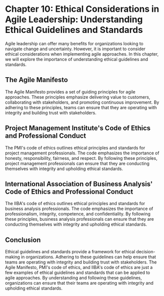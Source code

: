 Chapter 10: Ethical Considerations in Agile Leadership: Understanding Ethical Guidelines and Standards
======================================================================================================

Agile leadership can offer many benefits for organizations looking to navigate change and uncertainty. However, it is important to consider ethical considerations when implementing agile approaches. In this chapter, we will explore the importance of understanding ethical guidelines and standards.

The Agile Manifesto
-------------------

The Agile Manifesto provides a set of guiding principles for agile approaches. These principles emphasize delivering value to customers, collaborating with stakeholders, and promoting continuous improvement. By adhering to these principles, teams can ensure that they are operating with integrity and building trust with stakeholders.

Project Management Institute's Code of Ethics and Professional Conduct
----------------------------------------------------------------------

The PMI's code of ethics outlines ethical principles and standards for project management professionals. The code emphasizes the importance of honesty, responsibility, fairness, and respect. By following these principles, project management professionals can ensure that they are conducting themselves with integrity and upholding ethical standards.

International Association of Business Analysis' Code of Ethics and Professional Conduct
---------------------------------------------------------------------------------------

The IIBA's code of ethics outlines ethical principles and standards for business analysis professionals. The code emphasizes the importance of professionalism, integrity, competence, and confidentiality. By following these principles, business analysis professionals can ensure that they are conducting themselves with integrity and upholding ethical standards.

Conclusion
----------

Ethical guidelines and standards provide a framework for ethical decision-making in organizations. Adhering to these guidelines can help ensure that teams are operating with integrity and building trust with stakeholders. The Agile Manifesto, PMI's code of ethics, and IIBA's code of ethics are just a few examples of ethical guidelines and standards that can be applied to agile approaches. By understanding and following these guidelines, organizations can ensure that their teams are operating with integrity and upholding ethical standards.
